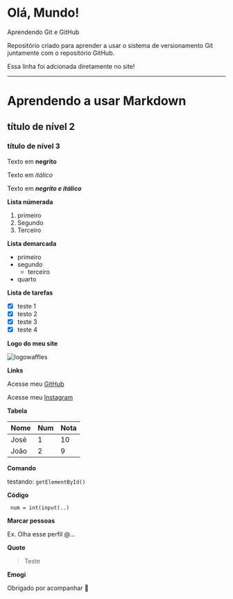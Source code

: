 # Olá, Mundo!
 Aprendendo Git e GitHub

 Repositório criado para aprender a usar o sistema de versionamento Git juntamente com o repositório GitHub.

 Essa linha foi adcionada diretamente no site! 
 
 ___
 # Aprendendo a usar Markdown
 
 ## título de nível 2
 
 ### título de nível 3
 
 Texto em __negrito__

 Texto em _itálico_

 Texto em __*negrito e itálico*__
 
 **Lista númerada**
 
 1. primeiro
 2. Segundo
 3. Terceiro
 
 __Lista demarcada__
 
 * primeiro
 * segundo
    * terceiro
 * quarto

**Lista de tarefas**

 - [x] teste 1
 - [x] testo 2
 - [x] teste 3 
 - [x] teste 4

**Logo do meu site**

![logowaffles](https://user-images.githubusercontent.com/82953667/147766648-529ae214-5c53-4a25-a8f2-25a3d1f4e424.png)

**Links**

Acesse meu [GitHub](https://github.com/johnnricardo)

Acesse meu [Instagram](https://www.instagram.com/johnn.ricardo/)

**Tabela**

Nome | Num | Nota
---|---|---
José | 1 | 10
João | 2 | 9

**Comando**
 
 testando: `getElementById()`
 
 **Código**
 
 ```
  num = int(input(..)
 ```
 
 **Marcar pessoas**
 
 Ex. Olha esse perfil @...
 
 **Quote**
 
 >Teste
 
 **Emogi**
  
  Obrigado por acompanhar 👋
 
 

